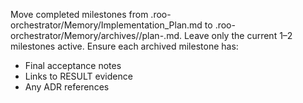 Move completed milestones from .roo-orchestrator/Memory/Implementation_Plan.md to .roo-orchestrator/Memory/archives/<YYYY-MM>/plan-<YYYY-MM>.md.
Leave only the current 1–2 milestones active. Ensure each archived milestone has:
- Final acceptance notes
- Links to RESULT evidence
- Any ADR references
